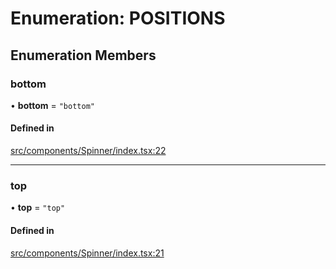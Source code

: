 # Enumeration: POSITIONS

## Enumeration Members

### bottom

• **bottom** = ``"bottom"``

#### Defined in

[src/components/Spinner/index.tsx:22](https://github.com/emranffl/next-core-ui/blob/76deb1d/src/components/Spinner/index.tsx#L22)

___

### top

• **top** = ``"top"``

#### Defined in

[src/components/Spinner/index.tsx:21](https://github.com/emranffl/next-core-ui/blob/76deb1d/src/components/Spinner/index.tsx#L21)
